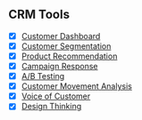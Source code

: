 ## CRM Tools

- [x] [Customer Dashboard](./01_CustomerDashboard)
- [x] [Customer Segmentation](./02_CustomerSegment) 
- [x] [Product Recommendation](./03_ProductRecommendation) 
- [x] [Campaign Response](./04_CampaignResponse) 
- [x] [A/B Testing](./05_AB_Testing) 
- [x] [Customer Movement Analysis](./06_Customer_Movement_Analysis) 
- [x] [Voice of Customer](./07_Voice_of_Customer) 
- [x] [Design Thinking](./08_DesignThinking)
